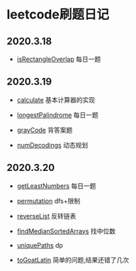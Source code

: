 # leetcode刷题日记

## 2020.3.18

* [isRectangleOverlap](https://leetcode-cn.com/problems/rectangle-overlap/) 每日一题

## 2020.3.19

* [calculate](https://leetcode-cn.com/problems/basic-calculator-ii/) 基本计算器的实现

* [longestPalindrome](https://leetcode-cn.com/problems/longest-palindrome/) 每日一题

* [grayCode](https://leetcode-cn.com/problems/gray-code/) 背答案题

* [numDecodings](https://leetcode-cn.com/problems/decode-ways/) 动态规划

## 2020.3.20

* [getLeastNumbers](https://leetcode-cn.com/problems/zui-xiao-de-kge-shu-lcof/) 每日一题

* [permutation](https://leetcode-cn.com/problems/permutation-ii-lcci/) dfs+限制

* [reverseList](https://leetcode-cn.com/problems/fan-zhuan-lian-biao-lcof/) 反转链表

* [findMedianSortedArrays](https://leetcode-cn.com/problems/median-of-two-sorted-arrays/) 找中位数

* [uniquePaths](https://leetcode-cn.com/problems/unique-paths/) dp

* [toGoatLatin](https://leetcode-cn.com/problems/goat-latin/) 简单的问题,结果还错了几次